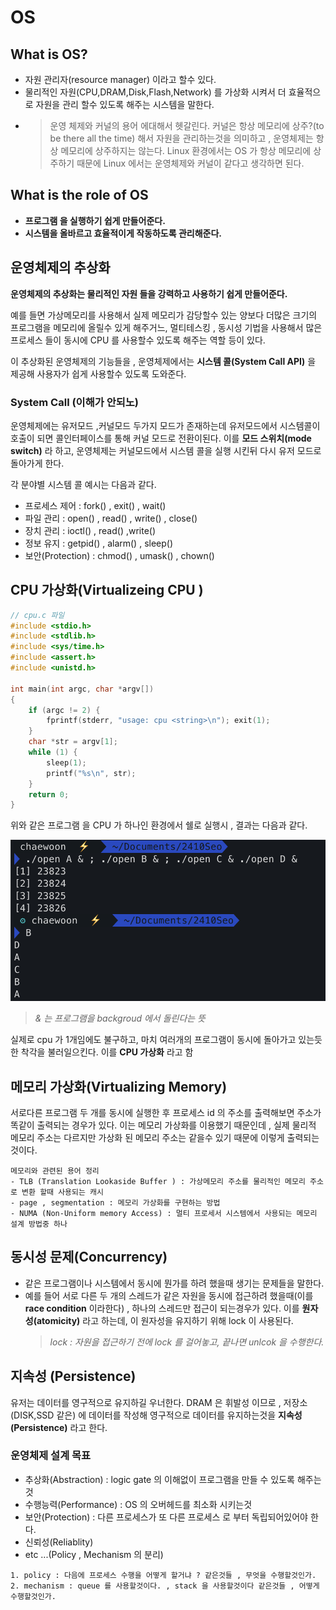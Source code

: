 # OS
## What is OS?
- 자원 관리자(resource manager) 이라고 할수 있다.
- 물리적인 자원(CPU,DRAM,Disk,Flash,Network) 를 가상화 시켜서 더 효율적으로 자원을 관리 할수 있도록 해주는 시스템을 말한다.
- >운영 체제와 커널의 용어 에대해서 헷갈린다. 커널은 항상 메모리에 상주?(to be there all the time) 해서 자원을 관리하는것을 의미하고 , 운영체제는 항상 메모리에 상주하지는 않는다. Linux 환경에서는 OS 가 항상 메모리에 상주하기 때문에 Linux 에서는 운영체제와 커널이 같다고 생각하면 된다.

## What is the role of OS
- **프로그램 을 실행하기 쉽게 만들어준다.**
- **시스템을 올바르고 효율적이게 작동하도록 관리해준다.**

## 운영체제의 추상화

  **운영체제의 추상화는 물리적인 자원 들을 강력하고 사용하기 쉽게 만들어준다.**

  예를 들면 가상메모리를 사용해서 실제 메모리가 감당할수 있는 양보다 더많은 크기의 프로그램을 메모리에 올릴수 있게 해주거느, 멀티테스킹 , 동시성 기법을 사용해서 많은 프로세스 들이 동시에 CPU 를 사용할수 있도록 해주는 역할 등이 있다.

  이 추상화된 운영체제의 기능들을 , 운영체제에서는 **시스템 콜(System Call API)** 을 제공해 사용자가 쉽게 사용할수 있도록 도와준다.

  ### System Call (이해가 안되노)
운영체제에는 유저모드 ,커널모드 두가지 모드가 존재하는데 유저모드에서 시스템콜이 호출이 되면 콜인터페이스를 통해 커널 모드로 전환이된다. 이를 **모드 스위치(mode switch)** 라 하고, 운영체제는 커널모드에서 시스템 콜을 실행 시킨뒤 다시 유저 모드로 돌아가게 한다.

각 분야별 시스템 콜 예시는 다음과 같다.
  - 프로세스 제어 : fork() , exit() , wait()
  - 파일 관리 : open() , read() , write() , close()
  - 장치 관리 : ioctl() , read() ,write() 
  - 정보 유지 : getpid() , alarm() , sleep()
  - 보안(Protection) : chmod() , umask() , chown()


## CPU 가상화(Virtualizeing CPU )
``` c
// cpu.c 파일
#include <stdio.h>
#include <stdlib.h>
#include <sys/time.h>
#include <assert.h>
#include <unistd.h>

int main(int argc, char *argv[])
{
    if (argc != 2) {
        fprintf(stderr, "usage: cpu <string>\n"); exit(1);
    }
    char *str = argv[1];
    while (1) {
        sleep(1);
        printf("%s\n", str);
    }
    return 0;
}
```

위와 같은 프로그램 을 CPU 가 하나인 환경에서 쉘로 실행시 , 결과는 다음과 같다.

<img src="../images/3.png">


> *& 는 프로그램을 backgroud 에서 돌린다는 뜻*

실제로 cpu 가 1개임에도 불구하고, 마치 여러개의 프로그램이 동시에 돌아가고 있는듯한 착각을 불러일으킨다. 이를 **CPU 가상화** 라고 함

## 메모리 가상화(Virtualizing Memory)

서로다른 프로그램 두 개를 동시에 실행한 후 프로세스 id 의 주소를 출력해보면 주소가 똑같이 출력되는 경우가 있다. 이는 메모리 가상화를 이용했기 때문인데 , 실제 물리적 메모리 주소는 다르지만 가상화 된 메모리 주소는 같을수 있기 때문에 이렇게 출력되는 것이다.
```
메모리와 관련된 용어 정리 
- TLB (Translation Lookaside Buffer ) : 가상메모리 주소를 물리적인 메모리 주소로 변환 할때 사용되는 캐시
- page , segmentation : 메모리 가상화를 구현하는 방법 
- NUMA (Non-Uniform memory Access) : 멀티 프로세서 시스템에서 사용되는 메모리 설계 방법중 하나
```
## 동시성 문제(Concurrency)
- 같은 프로그램이나 시스템에서 동시에 뭔가를 하려 했을때 생기는 문제들을 말한다.
- 예를 들어 서로 다른 두 개의 스레드가 같은 자원을 동시에 접근하려 했을때(이를 **race condition** 이라한다) , 하나의 스레드만 접근이 되는경우가 있다. 이를 **원자성(atomicity)** 라고 하는데, 이 원자성을 유지하기 위해 lock 이 사용된다. 
  > *lock : 자원을 접근하기 전에 lock 를 걸어놓고, 끝나면 unlcok 을 수행한다.*

## 지속성 (Persistence)
  유저는 데이터를 영구적으로 유지하길 우너한다. DRAM 은 휘발성 이므로 , 저장소(DISK,SSD 같은) 에 데이터를 작성해 영구적으로 데이터를 유지하는것을 **지속성(Persistence)** 라고 한다.

  ###  운영체제 설계 목표
  - 추상화(Abstraction) : logic gate 의 이해없이 프로그램을 만들 수 있도록 해주는 것
  - 수행능력(Performance) : OS 의 오버헤드를 최소화 시키는것
  - 보안(Protection) : 다른 프로세스가 또 다른 프로세스 로 부터 독립되어있어야 한다.
  - 신뢰성(Reliablity)
  - etc ...(Policy , Mechanism 의 분리)
  ```
  1. policy : 다음에 프로세스 수행을 어떻게 할거냐 ? 같은것들 , 무엇을 수행할것인가.
  2. mechanism : queue 를 사용할것이다. , stack 을 사용할것이다 같은것들 , 어떻게 수행할것인가.
  ```
